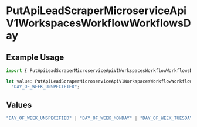 # PutApiLeadScraperMicroserviceApiV1WorkspacesWorkflowWorkflowsDay

## Example Usage

```typescript
import { PutApiLeadScraperMicroserviceApiV1WorkspacesWorkflowWorkflowsDay } from "oppulence-backend-sdk/models/operations";

let value: PutApiLeadScraperMicroserviceApiV1WorkspacesWorkflowWorkflowsDay =
  "DAY_OF_WEEK_UNSPECIFIED";
```

## Values

```typescript
"DAY_OF_WEEK_UNSPECIFIED" | "DAY_OF_WEEK_MONDAY" | "DAY_OF_WEEK_TUESDAY" | "DAY_OF_WEEK_WEDNESDAY" | "DAY_OF_WEEK_THURSDAY" | "DAY_OF_WEEK_FRIDAY" | "DAY_OF_WEEK_SATURDAY" | "DAY_OF_WEEK_SUNDAY"
```